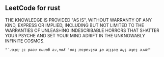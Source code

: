 ## LeetCode for rust

THE KNOWLEDGE IS PROVIDED "AS IS", WITHOUT WARRANTY OF ANY KIND, EXPRESS OR IMPLIED, INCLUDING BUT NOT LIMITED TO THE WARRANTIES OF UNLEASHING INDESCRIBABLE HORRORS THAT SHATTER YOUR PSYCHE AND SET YOUR MIND ADRIFT IN THE UNKNOWABLY INFINITE COSMOS.

*```"˙ɹǝʇɐן ʇı pǝǝu ɐuuoƃ ǝɹ,noʎ 'ooʇ ןoıpɐɹʇsǝ ɟo ǝןʇʇoq ǝɥʇ ǝʞɐʇ ǝɹǝH"```*


